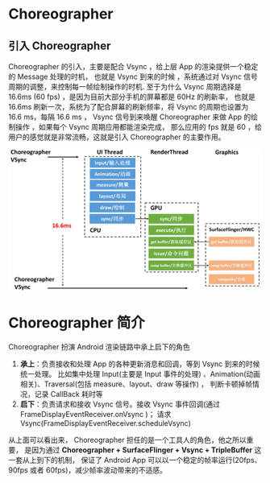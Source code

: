 # Choreographer
## 引入 Choreographer
Choreographer 的引入，主要是配合 Vsync ，给上层 App 的渲染提供一个稳定的 Message 处理的时机，
也就是 Vsync 到来的时候 ，系统通过对 Vsync 信号周期的调整，来控制每一帧绘制操作的时机. 
至于为什么 Vsync 周期选择是 16.6ms (60 fps) ，是因为目前大部分手机的屏幕都是 60Hz 的刷新率，
也就是 16.6ms 刷新一次，系统为了配合屏幕的刷新频率，将 Vsync 的周期也设置为 16.6 ms，每隔 16.6 ms ，
Vsync 信号到来唤醒 Choreographer 来做 App 的绘制操作 ，如果每个 Vsync 周期应用都能渲染完成，
那么应用的 fps 就是 60 ，给用户的感觉就是非常流畅，这就是引入 Choreographer 的主要作用。

![image](images/完整渲染流程.png)

# Choreographer 简介
Choreographer 扮演 Android 渲染链路中承上启下的角色

1. **承上**：负责接收和处理 App 的各种更新消息和回调，等到 Vsync 到来的时候统一处理。
比如集中处理 Input(主要是 Input 事件的处理) 、Animation(动画相关)、Traversal(包括 measure、layout、draw 等操作) ，
判断卡顿掉帧情况，记录 CallBack 耗时等
2. **启下**：负责请求和接收 Vsync 信号。接收 Vsync 事件回调(通过 FrameDisplayEventReceiver.onVsync )；
请求 Vsync(FrameDisplayEventReceiver.scheduleVsync)



从上面可以看出来， Choreographer 担任的是一个工具人的角色，他之所以重要，
是因为通过 **Choreographer + SurfaceFlinger + Vsync + TripleBuffer** 这一套从上到下的机制，
保证了 Android App 可以以一个稳定的帧率运行(20fps、90fps 或者 60fps)，减少帧率波动带来的不适感。